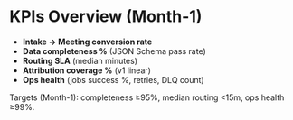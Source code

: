 # KPIs Overview (Month-1)
- **Intake → Meeting conversion rate**
- **Data completeness %** (JSON Schema pass rate)
- **Routing SLA** (median minutes)
- **Attribution coverage %** (v1 linear)
- **Ops health** (jobs success %, retries, DLQ count)

Targets (Month-1): completeness ≥95%, median routing <15m, ops health ≥99%.
